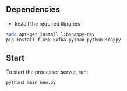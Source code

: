 ## Dependencies
- Install the required libraries
```bash
sudo apt-get install libsnappy-dev
pip install flask kafka-python python-snappy
```

## Start
To start the processor server, run:
```bash
python3 main_new.py
```